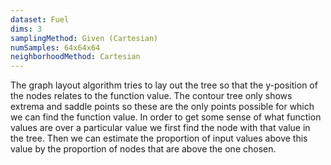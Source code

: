 ```yaml
---
dataset: Fuel
dims: 3
samplingMethod: Given (Cartesian)
numSamples: 64x64x64
neighborhoodMethod: Cartesian
---
```


The graph layout algorithm tries to lay out the tree so that the y-position of
the nodes relates to the function value. The contour tree only shows extrema
and saddle points so these are the only points possible for which we can find
the function value. In order to get some sense of what function values are
over a particular value we first find the node with that value in the tree.
Then we can estimate the proportion of input values above this value by the
proportion of nodes that are above the one chosen.



